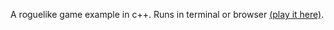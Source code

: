 A roguelike game example in c++. Runs in terminal or browser [(play it here)](https://bp.io/rl). 


